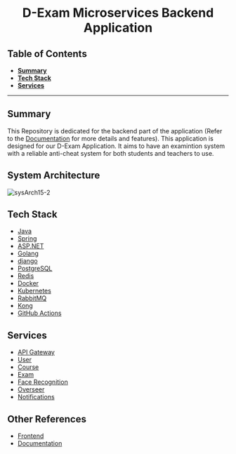 <div align="center">
  <h1>D-Exam Microservices Backend Application</h1>
</div>

##  Table of Contents
- [**Summary**](#summary)
- [**Tech Stack**](#getting-started)
- [**Services**](#services)
---
## Summary

This Repository is dedicated for the backend part of the application (Refer to the [Documentation](https://github.com/MarwanGalal746/D-Exam-with-Anti-Cheat-System) for more details and features). This application is designed for our D-Exam Application. It aims to have an examintion system with a reliable anti-cheat system for both students and teachers to use.

## System Architecture

![sysArch15-2](https://user-images.githubusercontent.com/66397595/179327553-70bfdfaf-54cc-4247-b5cb-4f1a7dbe41c0.png)


## Tech Stack

- [Java](https://www.java.com/en/)
- [Spring](https://spring.io/)
- [ASP.NET](https://dotnet.microsoft.com/en-us/apps/aspnet)
- [Golang](https://golang.org/dl/)
- [django](https://www.djangoproject.com/)
- [PostgreSQL](https://www.postgresql.org/)
- [Redis](https://redis.io/download/)
- [Docker](https://www.docker.com/)
- [Kubernetes](https://kubernetes.io/)
- [RabbitMQ](https://www.rabbitmq.com/)
- [Kong](https://konghq.com/)
- [GitHub Actions](https://github.com/features/actions)

## Services
- [API Gateway]()
- [User](https://github.com/MarwanGalal746/D-Exam-with-Anti-Cheat-System-Backend/tree/User-Service)
- [Course](https://github.com/MarwanGalal746/D-Exam-with-Anti-Cheat-System-Backend/tree/Course-Service)
- [Exam](https://github.com/MarwanGalal746/D-Exam-with-Anti-Cheat-System-Backend/tree/exam-service)
- [Face Recognition](https://github.com/MarwanGalal746/D-Exam-with-Anti-Cheat-System-Backend/tree/Face-Recognition-Service)
- [Overseer](https://github.com/MarwanGalal746/D-Exam-with-Anti-Cheat-System-Backend/tree/Overseer-Service)
- [Notifications]()

## Other References
- [Frontend](https://github.com/Abdelrhman-ammar/D-Exam-with-Anti-Cheat-System-Frontend)
- [Documentation](https://github.com/MarwanGalal746/D-Exam-with-Anti-Cheat-System)
